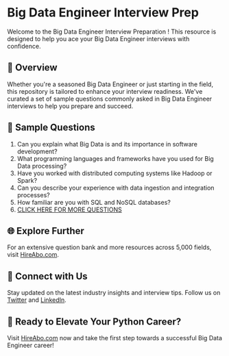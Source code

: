 # Big Data Engineer Interview Prep

Welcome to the Big Data Engineer Interview Preparation ! This resource is designed to help you ace your Big Data Engineer interviews with confidence.

## 🚀 Overview

Whether you're a seasoned Big Data Engineer or just starting in the field, this repository is tailored to enhance your interview readiness. We've curated a set of sample questions commonly asked in Big Data Engineer interviews to help you prepare and succeed.

## 📝 Sample Questions

1. Can you explain what Big Data is and its importance in software development?
2. What programming languages and frameworks have you used for Big Data processing?
3. Have you worked with distributed computing systems like Hadoop or Spark?
4. Can you describe your experience with data ingestion and integration processes?
5. How familiar are you with SQL and NoSQL databases?
6. [CLICK HERE FOR MORE QUESTIONS](https://hireabo.com/job/0_0_93/Big%20Data%20Engineer)

## 🌐 Explore Further

For an extensive question bank and more resources across 5,000 fields, visit [HireAbo.com](https://www.hireabo.com).

## 📱 Connect with Us

Stay updated on the latest industry insights and interview tips. Follow us on [Twitter](https://twitter.com/hireabo) and [LinkedIn](https://www.linkedin.com/in/hire-abo-3609972a8/).

## 🚀 Ready to Elevate Your Python Career?

Visit [HireAbo.com](https://www.hireabo.com) now and take the first step towards a successful Big Data Engineer career!